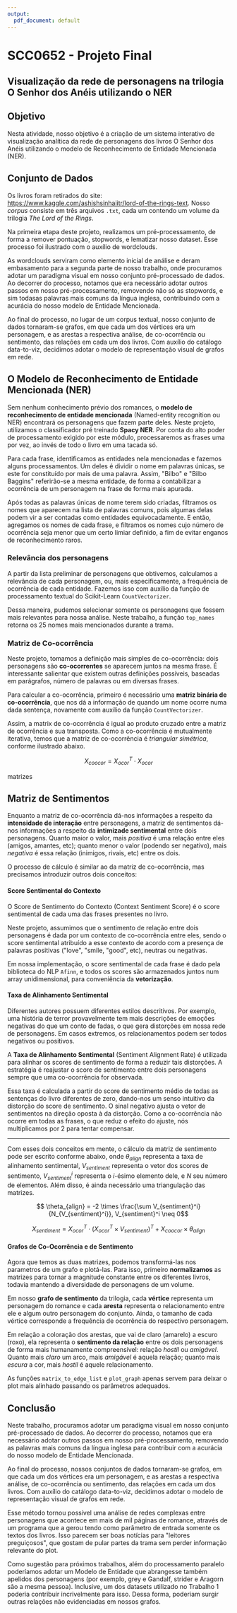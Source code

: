 ```yaml
---
output:
  pdf_document: default
---
```

# SCC0652 - Projeto Final
## Visualização da rede de personagens na trilogia O Senhor dos Anéis utilizando o NER

## Objetivo
Nesta atividade, nosso objetivo é a criação de um sistema interativo de visualização analítica da rede de personagens dos livros O Senhor dos Anéis utilizando o modelo de Reconhecimento de Entidade Mencionada (NER).

## Conjunto de Dados

Os livros foram retirados do site: https://www.kaggle.com/ashishsinhaiitr/lord-of-the-rings-text. Nosso *corpus* consiste em três arquivos `.txt`, cada um contendo um volume da trilogia *The Lord of the Rings*.

Na primeira etapa deste projeto, realizamos um pré-processamento, de forma a remover pontuação, stopwords, e lematizar nosso dataset. Esse processo foi ilustrado com o auxílio de wordclouds.

As wordclouds serviram como elemento inicial de análise e deram embasamento para a segunda parte de nosso trabalho, onde procuramos adotar um paradigma visual em nosso conjunto pré-processado de dados. Ao decorrer do processo, notamos que era necessário adotar outros passos em nosso pré-processamento, removendo não só as stopwords, e sim todasas palavras mais comuns da língua inglesa, contribuindo com a acurácia do nosso modelo de Entidade Mencionada.

Ao final do processo, no lugar de um corpus textual, nosso conjunto de dados tornaram-se grafos, em que cada um dos vértices era um personagem, e as arestas a respectiva análise, de co-ocorrência ou sentimento, das relações em cada um dos livros. Com auxílio do catálogo data-to-viz, decidimos adotar o modelo de representação visual de grafos em rede.

## O Modelo de Reconhecimento de Entidade Mencionada (NER)

Sem nenhum conhecimento prévio dos romances, o **modelo de reconhecimento de entidade mencionada** (Named-entity recognition ou NER) encontrará os personagens que fazem parte deles. Neste projeto, utilizamos o classificador pré treinado **Spacy NER**. Por conta do alto poder de processamento exigido por este módulo, processaremos as frases uma por vez, ao invés de todo o livro em uma tacada só.

Para cada frase, identificamos as entidades nela mencionadas e fazemos alguns processamentos. Um deles é dividir o nome em palavras únicas, se este for constituído por mais de uma palavra. Assim, "Bilbo" e "Bilbo Baggins" referirão-se a mesma entidade, de forma a contabilizar a ocorrência de um personagem na frase de forma mais apurada.

Após todas as palavras únicas de nome terem sido criadas, filtramos os nomes que aparecem na lista de palavras comuns, pois algumas delas podem vir a ser contadas como entidades equivocadamente. E então, agregamos os nomes de cada frase, e filtramos os nomes cujo número de ocorrência seja menor que um certo limiar definido, a fim de evitar enganos de reconhecimento raros.

### Relevância dos personagens

A partir da lista preliminar de personagens que obtivemos, calculamos a relevância de cada personagem, ou, mais especificamente, a frequência de ocorrência de cada entidade. Fazemos isso com auxílio da função de processamento textual do Scikit-Learn `CountVectorizer`.

Dessa maneira, pudemos selecionar somente os personagens que fossem mais relevantes para nossa análise. Neste trabalho, a função `top_names` retorna os 25 nomes mais mencionados durante a trama.

### Matriz de Co-ocorrência

Neste projeto, tomamos a definição mais simples de co-ocorrência: dois personagens são **co-ocorrentes** se aparecem juntos na mesma frase. É interessante salientar que existem outras definições possíveis, baseadas em parágrafos, número de palavras ou em diversas frases.

Para calcular a co-ocorrência, primeiro é necessário uma **matriz binária de co-ocorrência**, que nos dá a informação de quando um nome ocorre numa dada sentença, novamente com auxílio da função `CountVectorizer`.

Assim, a matrix de co-ocorrência é igual ao produto cruzado entre a matriz de ocorrência e sua transposta. Como a co-ocorrência é mutualmente iterativa, temos que a matriz de co-ocorrência é *triangular simétrica*, conforme ilustrado abaixo.

$$ X_{coocor} = X_{ocor}^T \cdot X_{ocor} $$

matrizes

## Matriz de Sentimentos

Enquanto a matriz de co-ocorrência dá-nos informações a respeito da **intensidade de interação** entre personagens, a matriz de sentimentos dá-nos informações a respeito da **intimizade sentimental** entre dois personagens. Quanto maior o valor, mais *positiva* é uma relação entre eles (amigos, amantes, etc); quanto menor o valor (podendo ser negativo), mais *negativa* é essa relação (inimigos, rivais, etc) entre os dois.

O processo de cálculo é similar ao da matriz de co-ocorrência, mas precisamos introduzir outros dois conceitos:

#### Score Sentimental do Contexto

O Score de Sentimento do Contexto (Context Sentiment Score) é o score sentimental de cada uma das frases presentes no livro.

Neste projeto, assumimos que o sentimento de relação entre dois personagens é dada por um contexto de co-ocorrência entre eles, sendo o score sentimental atribuído a esse contexto de acordo com a presença de palavras positivas ("love", "smile, "good", etc), neutras ou negativas.

Em nossa implementação, o score sentimental de cada frase é dado pela biblioteca do NLP `Afinn`, e todos os scores são armazenados juntos num array unidimensional, para conveniência da **vetorização**.

#### Taxa de Alinhamento Sentimental

Diferentes autores possuem diferentes estilos descritivos. Por exemplo, uma história de terror provavelmente tem mais descrições de emoções negativas do que um conto de fadas, o que gera distorções em nossa rede de personagens. Em casos extremos, os relacionamentos podem ser todos negativos ou positivos.

A **Taxa de Alinhamento Sentimental** (Sentiment Alignment Rate) é utilizada para alinhar os scores de sentimento de forma a reduzir tais distorções. A estratégia é reajustar o score de sentimento entre dois personagens sempre que uma co-ocorrência for observada.

Essa taxa é calculada a partir do score de sentimento médio de todas as sentenças do livro diferentes de zero, dando-nos um senso intuitivo da distorção do score de sentimento. O sinal negativo ajusta o vetor de sentimentos na direção oposta à da distorção. Como a co-ocorrência não ocorre em todas as frases, o que reduz o efeito do ajuste, nós multiplicamos por 2 para tentar compensar.

* * *

Com esses dois conceitos em mente, o cálculo da matriz de sentimento pode ser escrito conforme abaixo, onde $\theta_{align}$ representa a taxa de alinhamento sentimental, $V_{sentiment}$ representa o vetor dos scores de sentimento, $V^i_{sentiment}$ representa o $i$-ésimo elemento dele, e $N$ seu número de elementos. Além disso, é ainda necessário uma triangulação das matrizes.

$$ \theta_{align} = -2 \times \frac{\sum V_{sentiment}^i} {N_{V_{sentiment}^i}}, V_{sentiment}^i \neq 0$$

$$ X_{sentiment} =  X_{ocor}^T \cdot ( X_{ocor}^T \times V_{sentiment})^T +  X_{coocor} \times \theta_{align} $$

#### Grafos de Co-Ocorrência e de Sentimento
Agora que temos as duas matrizes, podemos transformá-las nos parametros de um grafo e plotá-las. Para isso, primeiro **normalizamos** as matrizes para tornar a magnitude constante entre os diferentes livros, todavia mantendo a diversidade de personagens de um volume.

Em nosso **grafo de sentimento** da trilogia, cada **vértice** representa um personagem do romance e cada **aresta** representa o relacionamento entre ele e algum outro personagem do conjunto. Ainda, o tamanho de cada vértice corresponde a frequência de ocorrência do respectivo personagem.

Em relação a coloração dos arestas, que vai de claro (amarelo) a escuro (roxo), ela representa o **sentimento da relação** entre os dois personagens de forma mais humanamente compreensível: relação *hostil* ou *amigável*. Quanto mais *claro* um arco, mais *amigável* é aquela relação; quanto mais *escura* a cor, mais *hostil* é aquele relacionamento.

As funções `matrix_to_edge_list` e `plot_graph` apenas servem para deixar o plot mais alinhado passando os parâmetros adequados.

## Conclusão

Neste trabalho, procuramos adotar um paradigma visual em nosso conjunto pré-processado de dados. Ao decorrer do processo, notamos que era necessário adotar outros passos em nosso pré-processamento, removendo as palavras mais comuns da língua inglesa para contribuir com a acurácia do nosso modelo de Entidade Mencionada.

Ao final do processo, nossos conjuntos de dados tornaram-se grafos, em que cada um dos vértices era um personagem, e as arestas a respectiva análise, de co-ocorrência ou sentimento, das relações em cada um dos livros. Com auxílio do catálogo data-to-viz, decidimos adotar o modelo de representação visual de grafos em rede.

Esse método tornou possível uma análise de redes complexas entre personagens que acontece em mais de mil páginas de romance, através de um programa que a gerou tendo como parâmetro de entrada somente os textos dos livros. Isso parecem ser boas notícias para "leitores preguiçosos", que gostam de pular partes da trama sem perder informação relevante do plot.

Como sugestão para próximos trabalhos, além do processamento paralelo poderíamos adotar um Modelo de Entidade que abrangesse também apelidos dos personagens (por exemplo, grey e Gandalf, strider e Aragorn são a mesma pessoa). Inclusive, um dos datasets utilizado no Trabalho 1 poderia contribuir incrivelmente para isso. Dessa forma, poderiam surgir outras relações não evidenciadas em nossos grafos.

## 

